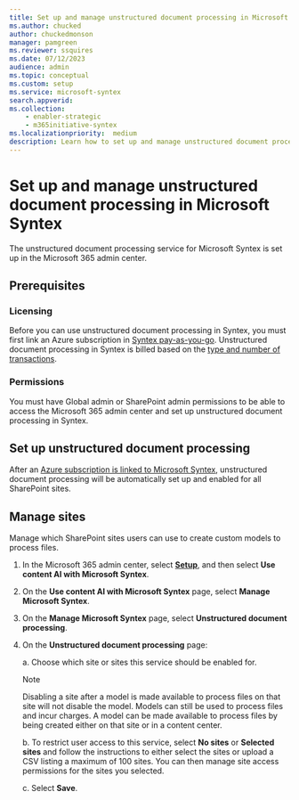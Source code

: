 ```yaml
---
title: Set up and manage unstructured document processing in Microsoft Syntex
ms.author: chucked
author: chuckedmonson
manager: pamgreen
ms.reviewer: ssquires
ms.date: 07/12/2023
audience: admin
ms.topic: conceptual
ms.custom: setup
ms.service: microsoft-syntex
search.appverid: 
ms.collection: 
    - enabler-strategic
    - m365initiative-syntex
ms.localizationpriority:  medium
description: Learn how to set up and manage unstructured document processing in Microsoft Syntex.
---
```


# Set up and manage unstructured document processing in Microsoft Syntex

The unstructured document processing service for Microsoft Syntex is set up in the Microsoft 365 admin center.

## Prerequisites

### Licensing

Before you can use unstructured document processing in Syntex, you must first link an Azure subscription in [Syntex pay-as-you-go](syntex-azure-billing.md). Unstructured document processing in Syntex is billed based on the [type and number of transactions](syntex-pay-as-you-go-services.md).

### Permissions

You must have Global admin or SharePoint admin permissions to be able to access the Microsoft 365 admin center and set up unstructured document processing in Syntex.  

## Set up unstructured document processing

After an [Azure subscription is linked to Microsoft Syntex](syntex-azure-billing.md), unstructured document processing will be automatically set up and enabled for all SharePoint sites.

## Manage sites

Manage which SharePoint sites users can use to create custom models to process files.

1. In the Microsoft 365 admin center, select <a href="https://go.microsoft.com/fwlink/p/?linkid=2171997" target="_blank">**Setup**</a>, and then select **Use content AI with Microsoft Syntex**.

2. On the **Use content AI with Microsoft Syntex** page, select **Manage Microsoft Syntex**.

3. On the **Manage Microsoft Syntex** page, select **Unstructured document processing**.

4. On the **Unstructured document processing** page:

    a. Choose which site or sites this service should be enabled for.

    > [!NOTE]
    > Disabling a site after a model is made available to process files on that site will not disable the model. Models can still be used to process files and incur charges. A model can be made available to process files by being created either on that site or in a content center.

    b. To restrict user access to this service, select **No sites** or **Selected sites** and follow the instructions to either select the sites or upload a CSV listing a maximum of 100 sites. You can then manage site access permissions for the sites you selected.

    c. Select **Save**.
